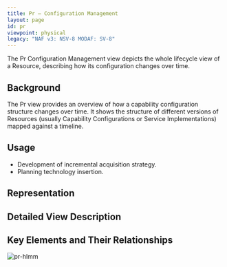 ```yaml
---
title: Pr – Configuration Management
layout: page
id: pr
viewpoint: physical
legacy: "NAF v3: NSV-8 MODAF: SV-8"
---
```



The Pr Configuration Management view depicts the whole lifecycle view of
a Resource, describing how its configuration changes over time.

## Background

The Pr view provides an overview of how a capability configuration
structure changes over time. It shows the structure of different
versions of Resources (usually Capability Configurations or Service
Implementations) mapped against a timeline.

## Usage

-   Development of incremental acquisition strategy.
-   Planning technology insertion.

## Representation

## Detailed View Description

## Key Elements and Their Relationships

![pr-hlmm](http://nafdocs.org/wp-content/uploads/2013/06/pr-hlmm.png)



